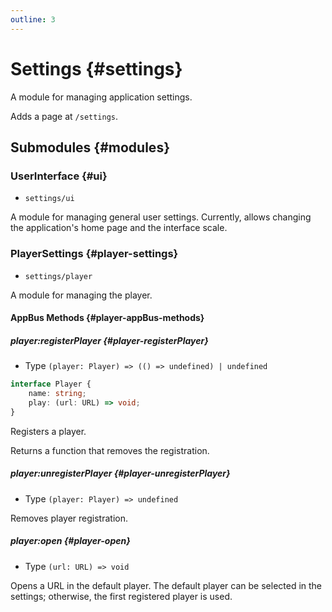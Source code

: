 ```yaml
---
outline: 3
---
```


# Settings {#settings}

A module for managing application settings.

Adds a page at `/settings`.

## Submodules {#modules}

### UserInterface {#ui}

* `settings/ui`

A module for managing general user settings. Currently, allows changing the application's home page and the interface scale.

### PlayerSettings {#player-settings}

* `settings/player`

A module for managing the player.

#### AppBus Methods {#player-appBus-methods}

##### player:registerPlayer {#player-registerPlayer}
- Type `(player: Player) => (() => undefined) | undefined`

```ts
interface Player {
    name: string;
    play: (url: URL) => void;
}
```

Registers a player.

Returns a function that removes the registration.

##### player:unregisterPlayer {#player-unregisterPlayer}
- Type `(player: Player) => undefined`

Removes player registration.

##### player:open {#player-open}
- Type `(url: URL) => void`

Opens a URL in the default player. The default player can be selected in the settings; otherwise, the first registered player is used.
